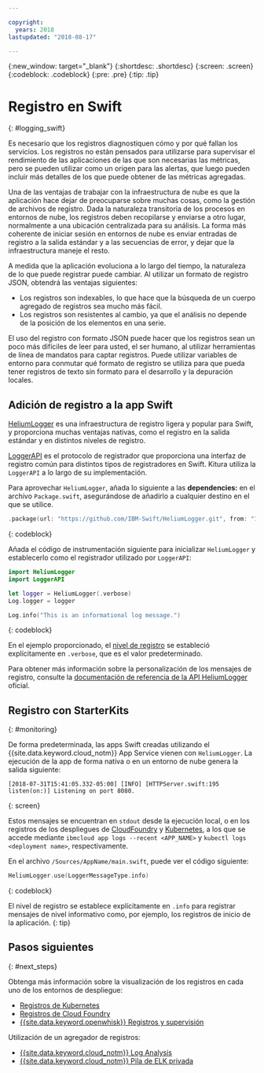 ```yaml
---

copyright:
  years: 2018
lastupdated: "2018-08-17"

---
```

{:new_window: target="_blank"}
{:shortdesc: .shortdesc}
{:screen: .screen}
{:codeblock: .codeblock}
{:pre: .pre}
{:tip: .tip}

# Registro en Swift
{: #logging_swift}

Es necesario que los registros diagnostiquen cómo y por qué fallan los servicios. Los registros no están pensados para utilizarse para supervisar el rendimiento de las aplicaciones de las que son necesarias las métricas, pero se pueden utilizar como un origen para las alertas, que luego pueden incluir más detalles de los que puede obtener de las métricas agregadas.

Una de las ventajas de trabajar con la infraestructura de nube es que la aplicación hace dejar de preocuparse sobre muchas cosas, como la gestión de archivos de registro. Dada la naturaleza transitoria de los procesos en entornos de nube, los registros deben recopilarse y enviarse a otro lugar, normalmente a una ubicación centralizada para su análisis. La forma más coherente de iniciar sesión en entornos de nube es enviar entradas de registro a la salida estándar y a las secuencias de error, y dejar que la infraestructura maneje el resto.

A medida que la aplicación evoluciona a lo largo del tiempo, la naturaleza de lo que puede registrar puede cambiar. Al utilizar un formato de registro JSON, obtendrá las ventajas siguientes:
* Los registros son indexables, lo que hace que la búsqueda de un cuerpo agregado de registros sea mucho más fácil.
* Los registros son resistentes al cambio, ya que el análisis no depende de la posición de los elementos en una serie.

El uso del registro con formato JSON puede hacer que los registros sean un poco más difíciles de leer para usted, el ser humano, al utilizar herramientas de línea de mandatos para captar registros. Puede utilizar variables de entorno para conmutar qué formato de registro se utiliza para que pueda tener registros de texto sin formato para el desarrollo y la depuración locales.

## Adición de registro a la app Swift

[HeliumLogger](https://github.com/IBM-Swift/HeliumLogger) es una infraestructura de registro ligera y popular para Swift, y proporciona muchas ventajas nativas, como el registro en la salida estándar y en distintos niveles de registro.

[LoggerAPI](https://github.com/IBM-Swift/LoggerAPI) es el protocolo de registrador que proporciona una interfaz de registro común para distintos tipos de registradores en Swift. Kitura utiliza la `LoggerAPI` a lo largo de su implementación.

Para aprovechar `HeliumLogger`, añada lo siguiente a las **dependencies:** en el archivo `Package.swift`, asegurándose de añadirlo a cualquier destino en el que se utilice.
```swift
.package(url: "https://github.com/IBM-Swift/HeliumLogger.git", from: "1.7.1")
```
{: codeblock}

Añada el código de instrumentación siguiente para inicializar `HeliumLogger` y establecerlo como el registrador utilizado por `LoggerAPI`:
```swift
import HeliumLogger
import LoggerAPI

let logger = HeliumLogger(.verbose)
Log.logger = logger

Log.info("This is an informational log message.")
```
{: codeblock}

En el ejemplo proporcionado, el [nivel de registro](http://ibm-swift.github.io/HeliumLogger/) se estableció explícitamente en `.verbose`, que es el valor predeterminado.

Para obtener más información sobre la personalización de los mensajes de registro, consulte la [documentación de referencia de la API HeliumLogger](http://ibm-swift.github.io/HeliumLogger/) oficial.

## Registro con StarterKits
{: #monitoring}

De forma predeterminada, las apps Swift creadas utilizando el {{site.data.keyword.cloud_notm}} App Service vienen con `HeliumLogger`. La ejecución de la app de forma nativa o en un entorno de nube genera la salida siguiente:
```
[2018-07-31T15:41:05.332-05:00] [INFO] [HTTPServer.swift:195 listen(on:)] Listening on port 8080.
```
{: screen}

Estos mensajes se encuentran en `stdout` desde la ejecución local, o en los registros de los despliegues de [CloudFoundry](https://console.bluemix.net/docs/cli/reference/bluemix_cli/bx_cli.html#ibmcloud_app_logs) y [Kubernetes](https://kubernetes-v1-4.github.io/docs/user-guide/kubectl/kubectl_logs/), a los que se accede mediante `ibmcloud app logs --recent <APP_NAME>` y `kubectl logs <deployment name>`, respectivamente.

En el archivo `/Sources/AppName/main.swift`, puede ver el código siguiente:
```swift
HeliumLogger.use(LoggerMessageType.info)
```
{: codeblock}

El nivel de registro se establece explícitamente en `.info` para registrar mensajes de nivel informativo como, por ejemplo, los registros de inicio de la aplicación.
{: tip}

## Pasos siguientes
{: #next_steps}

Obtenga más información sobre la visualización de los registros en cada uno de los entornos de despliegue:
* [Registros de Kubernetes](https://kubernetes-v1-4.github.io/docs/user-guide/kubectl/kubectl_logs/)
* [Registros de Cloud Foundry](https://console.bluemix.net/docs/cli/reference/bluemix_cli/bx_cli.html#ibmcloud_app_logs)
* [{{site.data.keyword.openwhisk}} Registros y supervisión](https://console.bluemix.net/docs/openwhisk/openwhisk_logs.html#openwhisk_logs)

Utilización de un agregador de registros:
* [{{site.data.keyword.cloud_notm}} Log Analysis ](https://console.bluemix.net/docs/services/CloudLogAnalysis/log_analysis_ov.html#log_analysis_ov)
* [{{site.data.keyword.cloud_notm}} Pila de ELK privada](https://www.ibm.com/support/knowledgecenter/en/SSBS6K_2.1.0.2/manage_metrics/logging_elk.html)
